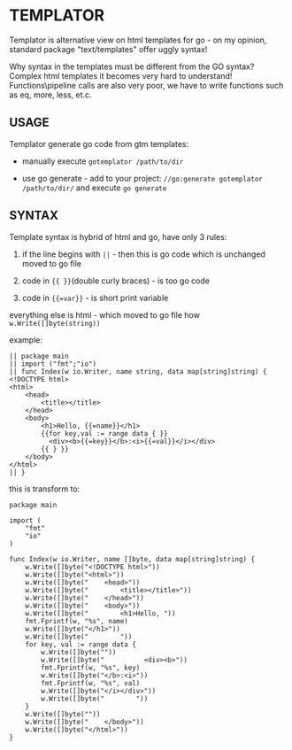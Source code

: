 # TEMPLATOR

Templator is alternative view on html templates for go - on my opinion, standard package "text/templates" offer uggly syntax! 

Why syntax in the templates must be different from the GO syntax?
Complex html templates it becomes very hard to understand!
Functions\pipeline calls are also very poor, we have to write functions such as eq, more, less, et.c.

## USAGE

Templator generate go code from gtm templates:

- manually execute `gotemplator /path/to/dir`

- use go generate - add to your project:	`//go:generate gotemplator /path/to/dir/` and execute `go generate`

## SYNTAX

Template syntax is hybrid of html and go, have only 3 rules:

1) if the line begins with `||` - then this is go code which is unchanged moved to go file

2) code in `{{ }}`(double curly braces) - is too go code

3) code in `{{=var}}` - is short print variable

everything else is html - which moved to go file how `w.Write([]byte(string))`

example:
	
	|| package main
	|| import ("fmt";"io")
	|| func Index(w io.Writer, name string, data map[string]string) {
	<!DOCTYPE html>
	<html>
	    <head>
	        <title></title>
	    </head>
	    <body>
	        <h1>Hello, {{=name}}</h1>
	        {{for key,val := range data { }}
	          <div><b>{{=key}}</b>:<i>{{=val}}</i></div>
	        {{ } }}
	    </body>
	</html>
	|| }

this is transform to:

	package main

	import (
		"fmt"
		"io"
	)

	func Index(w io.Writer, name []byte, data map[string]string) {
		w.Write([]byte("<!DOCTYPE html>"))
		w.Write([]byte("<html>"))
		w.Write([]byte("    <head>"))
		w.Write([]byte("        <title></title>"))
		w.Write([]byte("    </head>"))
		w.Write([]byte("    <body>"))
		w.Write([]byte("        <h1>Hello, "))
		fmt.Fprintf(w, "%s", name)
		w.Write([]byte("</h1>"))
		w.Write([]byte("        "))
		for key, val := range data {
			w.Write([]byte(""))
			w.Write([]byte("          <div><b>"))
			fmt.Fprintf(w, "%s", key)
			w.Write([]byte("</b>:<i>"))
			fmt.Fprintf(w, "%s", val)
			w.Write([]byte("</i></div>"))
			w.Write([]byte("        "))
		}
		w.Write([]byte(""))
		w.Write([]byte("    </body>"))
		w.Write([]byte("</html>"))
	}
